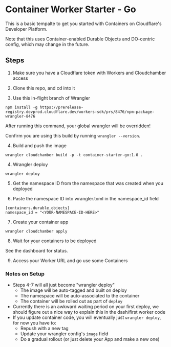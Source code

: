 # Container Worker Starter - Go

This is a basic tempalte to get you started with Containers on Cloudflare's Developer Platform.

Note that this uses Container-enabled Durable Objects and DO-centric config, which may change in the future.

## Steps

1. Make sure you have a Cloudflare token with Workers and Cloudchamber access

2. Clone this repo, and cd into it

3. Use this in-flight branch of Wrangler

`npm install -g https://prerelease-registry.devprod.cloudflare.dev/workers-sdk/prs/8476/npm-package-wrangler-8476`

After running this command, your global wrangler will be overridden!

Confirm you are using this build by running `wrangler --version`.

4. Build and push the image

`wrangler cloudchamber build -p -t container-starter-go:1.0 .`

4. Wrangler deploy

`wrangler deploy`

5. Get the namespace ID from the namespace that was created when you deployed

6. Paste the namespace ID into wrangler.toml in the namespace_id field

```
[containers.durable_objects]
namespace_id = "<YOUR-NAMESPACE-ID-HERE>"
```

7. Create your container app

`wrangler cloudchamber apply`

8. Wait for your containers to be deployed

See the dashboard for status.

9. Access your Worker URL and go use some Containers

### Notes on Setup

* Steps 4-7 will all just become "wrangler deploy"
  * The image will be auto-tagged and built on deploy
  * The namespace will be auto-associated to the container
  * The container will be rolled out as part of `deploy`
* Currently there is an awkward waiting period on your first deploy, we should figure out a nice way to explain this in the dash/first worker code
* If you update container code, you will eventually just `wrangler deploy`, for now you have to:
  * Repush with a new tag
  * Update your wrangler config's `image` field
  * Do a gradual rollout (or just delete your App and make a new one)
